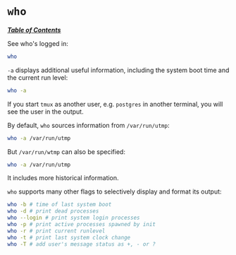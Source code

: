 # `who`

[***Table of Contents***](/README.md)

See who's logged in:

```bash
who
```

`-a` displays additional useful information, including the system boot time and
the current run level:

```bash
who -a
```

If you start `tmux` as another user, e.g. `postgres` in another terminal, you
will see the user in the output.

By default, `who` sources information from `/var/run/utmp`:

```bash
who -a /var/run/utmp
```

But `/var/run/wtmp` can also be specified:

```bash
who -a /var/run/utmp
```

It includes more historical information.

`who` supports many other flags to selectively display and format its output:

```bash
who -b # time of last system boot
who -d # print dead processes
who --login # print system login processes
who -p # print active processes spawned by init
who -r # print current runlevel
who -t # print last system clock change
who -T # add user's message status as +, - or ?
```
